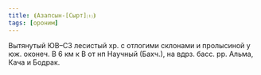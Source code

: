 ```yaml
---
title: ⦗Азапсын-[Сырт]⒯⦘
tags: [ороним]
---
```


Вытянутый ЮВ–СЗ лесистый хр. с отлогими склонами и пролысиной у юж. оконеч. В 6
км к В от нп Научный (Бахч.), на вдрз. басс. рр. Альма, Кача и Бодрак.
